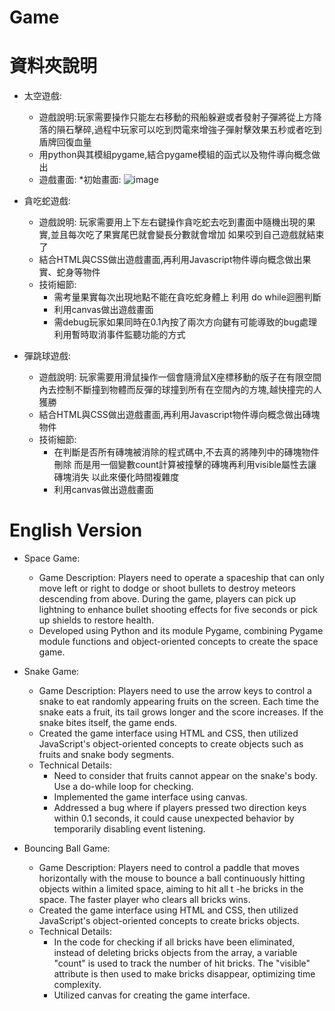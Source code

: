 # Game

# 資料夾說明

* 太空遊戲:
  * 遊戲說明:玩家需要操作只能左右移動的飛船躲避或者發射子彈將從上方降落的隕石擊碎,過程中玩家可以吃到閃電來增強子彈射擊效果五秒或者吃到盾牌回復血量
  * 用python與其模組pygame,結合pygame模組的函式以及物件導向概念做出
  * 遊戲畫面:
    *初始畫面: ![image]()
 
* 貪吃蛇遊戲:
  * 遊戲說明: 玩家需要用上下左右鍵操作貪吃蛇去吃到畫面中隨機出現的果實,並且每次吃了果實尾巴就會變長分數就會增加 如果咬到自己遊戲就結束了
  * 結合HTML與CSS做出遊戲畫面,再利用Javascript物件導向概念做出果實、蛇身等物件
  * 技術細節:
    * 需考量果實每次出現地點不能在貪吃蛇身體上 利用 do while迴圈判斷
    * 利用canvas做出遊戲畫面
    * 需debug玩家如果同時在0.1內按了兩次方向鍵有可能導致的bug處理 利用暫時取消事件監聽功能的方式
* 彈跳球遊戲:
  * 遊戲說明: 玩家需要用滑鼠操作一個會隨滑鼠X座標移動的版子在有限空間內去控制不斷撞到物體而反彈的球撞到所有在空間內的方塊,越快撞完的人獲勝
  * 結合HTML與CSS做出遊戲畫面,再利用Javascript物件導向概念做出磚塊物件
  * 技術細節:
    * 在判斷是否所有磚塊被消除的程式碼中,不去真的將陣列中的磚塊物件刪除 而是用一個變數count計算被撞擊的磚塊再利用visible屬性去讓磚塊消失 以此來優化時間複雜度
    * 利用canvas做出遊戲畫面
# English Version
* Space Game:
  * Game Description: Players need to operate a spaceship that can only move left or right to dodge or shoot bullets to destroy meteors descending from above. During the game, players      can pick up lightning to enhance bullet shooting effects for five seconds or pick up shields to restore health.
  * Developed using Python and its module Pygame, combining Pygame module functions and object-oriented concepts to create the space game.
    
* Snake Game:
  * Game Description: Players need to use the arrow keys to control a snake to eat randomly appearing fruits on the screen. Each time the snake eats a fruit, its tail grows longer and      the score increases. If the snake bites itself, the game ends.
  * Created the game interface using HTML and CSS, then utilized JavaScript's object-oriented concepts to create objects such as fruits and snake body segments.
  * Technical Details:
    * Need to consider that fruits cannot appear on the snake's body. Use a do-while loop for checking.
    * Implemented the game interface using canvas.
    * Addressed a bug where if players pressed two direction keys within 0.1 seconds, it could cause unexpected behavior by temporarily disabling event listening.

* Bouncing Ball Game:
  * Game Description: Players need to control a paddle that moves horizontally with the mouse to bounce a ball continuously hitting objects within a limited space, aiming to hit all t      -he bricks in the space. The faster player who clears all bricks wins.
  * Created the game interface using HTML and CSS, then utilized JavaScript's object-oriented concepts to create bricks objects.
  * Technical Details:
    * In the code for checking if all bricks have been eliminated, instead of deleting bricks objects from the array, a variable "count" is used to track the number of hit bricks. The
      "visible" attribute is then used to make bricks disappear, optimizing time complexity.
    * Utilized canvas for creating the game interface.
